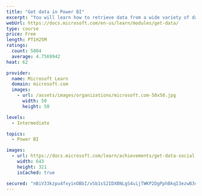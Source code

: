 ```yaml
---
title: "Get data in Power BI"
excerpt: "You will learn how to retrieve data from a wide variety of data sources, including Microsoft Excel, relational databases, and NoSQL data stores. You will also learn how to improve performance while retrieving data."
webUrl: https://docs.microsoft.com/en-us/learn/modules/get-data/
type: course
price: Free
length: PT1H25M
ratings:
  count: 5004
  average: 4.7569942
heat: 62

provider:
  name: Microsoft Learn
  domain: microsoft.com
  images:
    - url: /assets/images/organizations/microsoft.com-50x50.jpg
      width: 50
      height: 50

levels:
  - Intermediate

topics:
  - Power BI

images:
  - url: https://docs.microsoft.com/learn/achievements/get-data-social.png
    width: 643
    height: 321
    isCached: true

secured: "nBiV33kzpu4fxyinOBbI/vSb1sS2IDXBNLgS4uijTWKP2DgPphBkqI3ezwB3cqeScL2/wGL69b1uHZT98YFCOXCukUedzq39t3FLZd9+vziv1yar493R7yP8BBE20rBMBEPkgS5ifLWshTe6WzPqvM2Bk+HPICBqj45MWbNcQayKeqFLBgAtja++SVQ+mGgss637dAEqyhPVFDfl/1rKoFel3YEJX1HzExsdvjDI/G4q68z4c017tXzR/agKS089adQD/ps3HFw1KkU8rbFaE/F4/+0mBNxUvYkatHYQV95OC6NSGKzqeZBf9xiJK9vc0WvOzbJHaYX5xCDJIoHxONHTZN9Jtm6wJhIdSnGPogzOaV9D2ec/Onn56FwZTGhjC5580gGE0JYK+7u9+HfcMuA8wZi2msGrk2qZhhIjxxs=;y6yQX9kV/uethNwVQln6pQ=="
---
```


